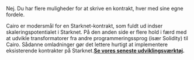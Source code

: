 Nej. Du har flere muligheder for at skrive en kontrakt, hver med sine egne fordele. 

Cairo er modersmål for en Starknet-kontrakt, som fuldt ud indser skaleringspotentialet i Starknet. På den anden side er flere hold i færd med at udvikle transformatorer fra andre programmeringssprog (især Solidity) til Cairo. Sådanne omladninger gør det lettere hurtigt at implementere eksisterende kontrakter på Starknet.**[Se vores seneste udviklingsværktøj](/developers/tools-resources).**